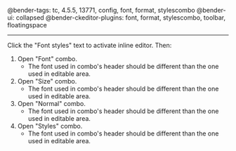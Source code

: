 @bender-tags: tc, 4.5.5, 13771, config, font, format, stylescombo
@bender-ui: collapsed
@bender-ckeditor-plugins: font, format, stylescombo, toolbar, floatingspace

----
Click the "Font styles" text to activate inline editor. Then:

1. Open "Font" combo.
	* The font used in combo's header should be different than the one used in editable area.
2. Open "Size" combo.
	* The font used in combo's header should be different than the one used in editable area.
3. Open "Normal" combo.
	* The font used in combo's header should be different than the one used in editable area.
4. Open "Styles" combo.
	* The font used in combo's header should be different than the one used in editable area.
